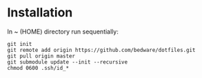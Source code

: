 # Installation

In ~ (HOME) directory run sequentially:
```
git init
git remote add origin https://github.com/bedware/dotfiles.git
git pull origin master
git submodule update --init --recursive
chmod 0600 .ssh/id_*
```
